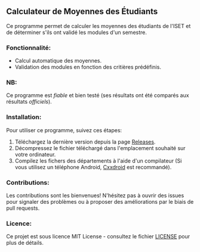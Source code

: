## Calculateur de Moyennes des Étudiants

Ce programme permet de calculer les moyennes des étudiants de l'ISET et de déterminer s'ils ont validé les modules d'un semestre.

### Fonctionnalité:
- Calcul automatique des moyennes.
- Validation des modules en fonction des critières prédéfinis.

### NB:
Ce programme est *fiable* et bien testé (ses résultats ont été comparés aux résultats *officiels*).

### Installation:
Pour utiliser ce programme, suivez ces étapes:

1. Téléchargez la dernière version depuis la page [Releases](https://github.com/OussamaTeyib/ISET/releases).
2. Décompressez le fichier téléchargé dans l'emplacement souhaité sur votre ordinateur.
3. Compilez les fichers des départements à l'aide d'un compilateur (Si vous utilisez un téléphone Android, [Cxxdroid](https://play.google.com/store/apps/details?id=ru.iiec.cxxdroid) est recommandé).

### Contributions:
Les contributions sont les bienvenues! N'hésitez pas à ouvrir des issues pour signaler des problèmes ou à proposer des améliorations par le biais de pull requests.

### Licence:
Ce projet est sous licence MIT License - consultez le fichier [LICENSE](LICENSE) pour plus de détails.